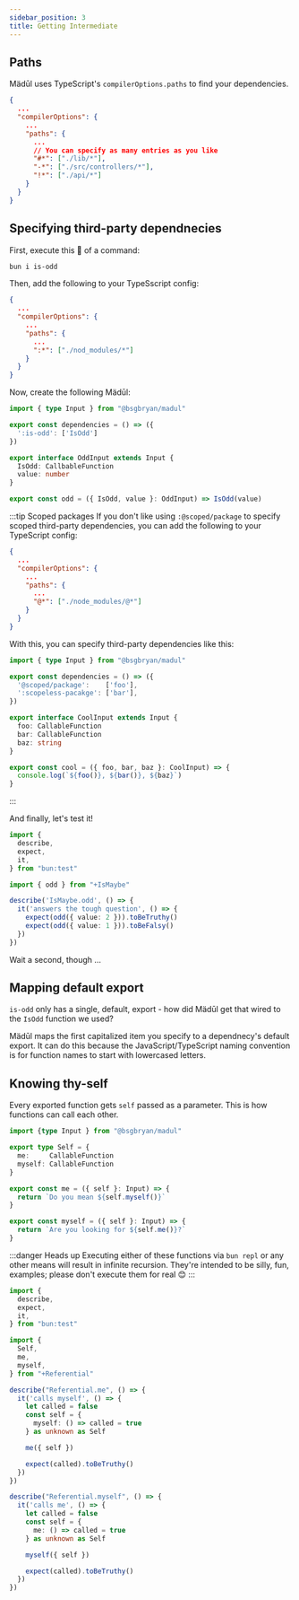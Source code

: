 ```yaml
---
sidebar_position: 3
title: Getting Intermediate
---
```


## Paths

Mädūl uses TypeScript's `compilerOptions.paths` to find your dependencies.

```json title="madul-example/tsconfig.json"
{
  ...
  "compilerOptions": {
    ...
    "paths": {
      ...
      // You can specify as many entries as you like
      "#*": ["./lib/*"],
      "-*": ["./src/controllers/*"],
      "!*": ["./api/*"]
    }
  }
}
```

## Specifying third-party dependnecies

First, execute this 💎 of a command:

```bash
bun i is-odd
```

Then, add the following to your TypeSscript config:

```json title="madul-example/tsconfig.json"
{
  ...
  "compilerOptions": {
    ...
    "paths": {
      ...
      ":*": ["./nod_modules/*"]
    }
  }
}
```

Now, create the following Mädūl:

```ts title="madul-example/src/IsMaybe.ts"
import { type Input } from "@bsgbryan/madul"

export const dependencies = () => ({
  ':is-odd': ['IsOdd']
})

export interface OddInput extends Input {
  IsOdd: CallbableFunction
  value: number
}

export const odd = ({ IsOdd, value }: OddInput) => IsOdd(value)
```

:::tip Scoped packages
If you don't like using `:@scoped/package` to specify scoped third-party dependencies, you can add the following to your TypeScript config:

```json title="madul-example/tsconfig.json"
{
  ...
  "compilerOptions": {
    ...
    "paths": {
      ...
      "@*": ["./node_modules/@*"]
    }
  }
}
```

With this, you can specify third-party dependencies like this:

```typescript title="madul-example/src/Bang.ts"
import { type Input } from "@bsgbryan/madul"

export const dependencies = () => ({
  '@scoped/package':    ['foo'],
  ':scopeless-pacakge': ['bar'],
})

export interface CoolInput extends Input {
  foo: CallableFunction
  bar: CallableFunction
  baz: string
}

export const cool = ({ foo, bar, baz }: CoolInput) => {
  console.log(`${foo()}, ${bar()}, ${baz}`)
}
```
:::

And finally, let's test it!

```ts title="madul-example/test/IsMaybe.test.ts"
import {
  describe,
  expect,
  it,
} from "bun:test"

import { odd } from "+IsMaybe"

describe('IsMaybe.odd', () => {
  it('answers the tough question', () => {
    expect(odd({ value: 2 })).toBeTruthy()
    expect(odd({ value: 1 })).toBeFalsy()
  })
})
```

Wait a second, though ...

## Mapping default export

`is-odd` only has a single, default, export - how did Mädūl get that wired to the `IsOdd` function we used?

Mädūl maps the first capitalized item you specify to a dependnecy's default export. It can do this because the JavaScript/TypeScript naming convention is for function names to start with lowercased letters.

## Knowing thy-self

Every exported function gets `self` passed as a parameter. This is how functions can call each other.

```typescript title="madul-example/src/Referential.ts"
import {type Input } from "@bsgbryan/madul"

export type Self = {
  me:     CallableFunction
  myself: CallableFunction
}

export const me = ({ self }: Input) => {
  return `Do you mean ${self.myself()}`
}

export const myself = ({ self }: Input) => {
  return `Are you looking for ${self.me()}?`
}

```

:::danger Heads up
Executing either of these functions via `bun repl` or any other means will result in infinite recursion.
They're intended to be silly, fun, examples; please don't execute them for real 😊
:::

```typescript title="madul-example/test/Referential.test.ts"
import {
  describe,
  expect,
  it,
} from "bun:test"

import {
  Self,
  me,
  myself,
} from "+Referential"

describe("Referential.me", () => {
  it('calls myself', () => {
    let called = false
    const self = {
      myself: () => called = true
    } as unknown as Self

    me({ self })

    expect(called).toBeTruthy()
  })
})

describe("Referential.myself", () => {
  it('calls me', () => {
    let called = false
    const self = {
      me: () => called = true
    } as unknown as Self

    myself({ self })

    expect(called).toBeTruthy()
  })
})

```
